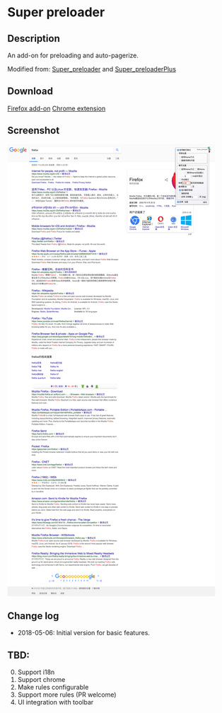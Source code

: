 # Super preloader

## Description

An add-on for preloading and auto-pagerize.

Modified from: [Super_preloader](http://userscripts-mirror.org/scripts/show/84937) and [Super_preloaderPlus](https://github.com/ywzhaiqi/userscript/tree/master/scripts/Super_preloaderPlus)

## Download

[Firefox add-on]()
[Chrome extension]()

## Screenshot
![screenshot](screenshot.png)

## Change log
- 2018-05-06: Initial version for basic features.

## TBD:
0. Support i18n
0. Support chrome
0. Make rules configurable
0. Support more rules (PR welcome)
0. UI integration with toolbar
